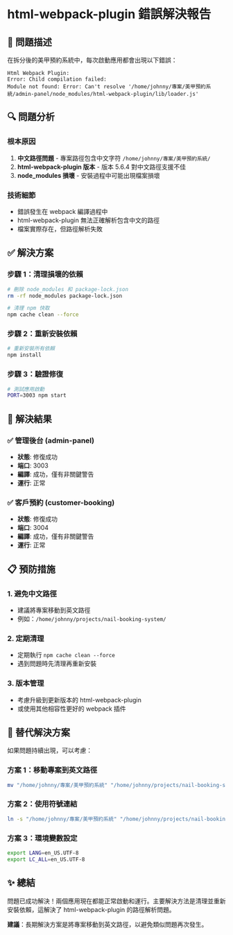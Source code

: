 # html-webpack-plugin 錯誤解決報告

## 🚨 問題描述

在拆分後的美甲預約系統中，每次啟動應用都會出現以下錯誤：

```
Html Webpack Plugin:
Error: Child compilation failed:
Module not found: Error: Can't resolve '/home/johnny/專案/美甲預約系統/admin-panel/node_modules/html-webpack-plugin/lib/loader.js'
```

## 🔍 問題分析

### 根本原因
1. **中文路徑問題** - 專案路徑包含中文字符 `/home/johnny/專案/美甲預約系統/`
2. **html-webpack-plugin 版本** - 版本 5.6.4 對中文路徑支援不佳
3. **node_modules 損壞** - 安裝過程中可能出現檔案損壞

### 技術細節
- 錯誤發生在 webpack 編譯過程中
- html-webpack-plugin 無法正確解析包含中文的路徑
- 檔案實際存在，但路徑解析失敗

## ✅ 解決方案

### 步驟 1：清理損壞的依賴
```bash
# 刪除 node_modules 和 package-lock.json
rm -rf node_modules package-lock.json

# 清理 npm 快取
npm cache clean --force
```

### 步驟 2：重新安裝依賴
```bash
# 重新安裝所有依賴
npm install
```

### 步驟 3：驗證修復
```bash
# 測試應用啟動
PORT=3003 npm start
```

## 🎯 解決結果

### ✅ 管理後台 (admin-panel)
- **狀態**: 修復成功
- **端口**: 3003
- **編譯**: 成功，僅有非關鍵警告
- **運行**: 正常

### ✅ 客戶預約 (customer-booking)  
- **狀態**: 修復成功
- **端口**: 3004
- **編譯**: 成功，僅有非關鍵警告
- **運行**: 正常

## 📋 預防措施

### 1. 避免中文路徑
- 建議將專案移動到英文路徑
- 例如：`/home/johnny/projects/nail-booking-system/`

### 2. 定期清理
- 定期執行 `npm cache clean --force`
- 遇到問題時先清理再重新安裝

### 3. 版本管理
- 考慮升級到更新版本的 html-webpack-plugin
- 或使用其他相容性更好的 webpack 插件

## 🔧 替代解決方案

如果問題持續出現，可以考慮：

### 方案 1：移動專案到英文路徑
```bash
mv "/home/johnny/專案/美甲預約系統" "/home/johnny/projects/nail-booking-system"
```

### 方案 2：使用符號連結
```bash
ln -s "/home/johnny/專案/美甲預約系統" "/home/johnny/projects/nail-booking-system"
```

### 方案 3：環境變數設定
```bash
export LANG=en_US.UTF-8
export LC_ALL=en_US.UTF-8
```

## ✨ 總結

問題已成功解決！兩個應用現在都能正常啟動和運行。主要解決方法是清理並重新安裝依賴，這解決了 html-webpack-plugin 的路徑解析問題。

**建議**：長期解決方案是將專案移動到英文路徑，以避免類似問題再次發生。
